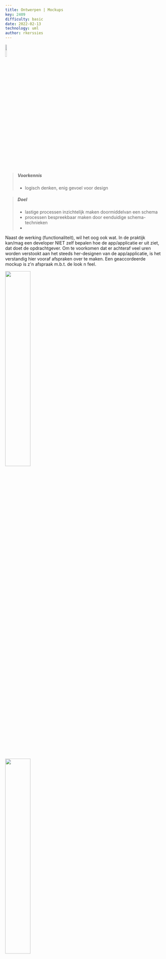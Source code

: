 ```yaml
---
title: Ontwerpen | Mockups
key: 2409
difficulty: basic
date: 2022-02-13
technology: uml
author: rkerssies
---
```




<img src="{{ '/_assets/themas/design.png'  }}" style="width:10%;">

> ##### Voorkennis
> * logisch denken, enig gevoel voor design 

> ##### Doel
> * lastige processen inzichtelijk maken doormiddelvan een schema
> * processen bespreekbaar maken door eenduidige schema-technieken
> * 

Naast de werking (functionaliteit), wil het oog ook wat.
In de praktijk kan/mag een developer NIET zelf bepalen hoe de app/applicatie er uit ziet, dat doet de opdrachtgever.
Om te voorkomen dat er achteraf veel uren worden verstookt aan het steeds her-designen van de app/applicatie, 
is het verstandig hier vooraf afspraken over te maken. Een geaccordeerde mockup is z'n afspraak m.b.t. de look n feel.  

<img src="{{ '/_assets/themas/mockup.png'  }}" style="width:40%;"> <br>
<img src="{{ '/_assets/themas/app-mockup.jpeg'  }}" style="width:40%;">


## Opdracht
Maak bij aanvang van elk project mockups, zodat de opdracvhtgever en het development-team weten
hoe de app/applicatie er visueel moet uit zien.


> ##### Op te leveren
> * een Mockups maken van elke applicatie-scherm
> * Mockups en ontwerp koppelen aan project-data/archiveren


